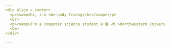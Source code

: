 ```yaml
---
<div align = center>
  <p><samp>hi, i'm <b>randy truong</b></samp></p>
  <br> 
  <p><samp>i'm a computer science student @ 🟣 <b >Northwestern University</b> 🟣</samp></p> 
  <be>
</div> 

---
```




